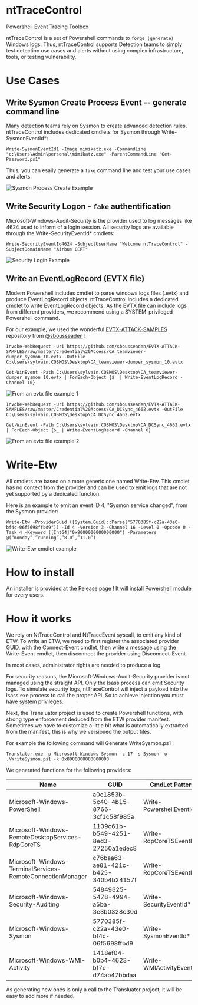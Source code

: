 # ntTraceControl
Powershell Event Tracing Toolbox


ntTraceControl is a set of Powershell commands to `forge (generate)` Windows logs. Thus, ntTraceControl supports Detection teams to simply test detection use cases and alerts without using complex infrastructure, tools, or testing vulnerability.

# Use Cases

## Write Sysmon Create Process Event -- generate command line

Many detection teams rely on Sysmon to create advanced detection rules. ntTraceControl includes dedicated cmdlets for Sysmon through Write-SysmonEventId*:

```
Write-SysmonEventId1 -Image mimikatz.exe -CommandLine "c:\Users\Admin\personal\mimikatz.exe" -ParentCommandLine "Get-Password.ps1"
```

Thus, you can esaily generate a `fake` command line and test your use cases and alerts.

![Sysmon Process Create Example](assets/example1.png)


## Write Security Logon - `fake` authentification

Microsoft-Windows-Audit-Security is the provider used to log messages like 4624 used to inform of a login session. All security logs are available through the Write-SecurityEventId* cmdlets:

```
Write-SecurityEventId4624 -SubjectUserName "Welcome ntTraceControl" -SubjectDomainName "Airbus CERT" 
```

![Security Login Example](assets/example2.png)

## Write an EventLogRecord (EVTX file)

Modern Powershell includes cmdlet to parse windows logs files (.evtx) and produce EventLogRecord objects. ntTraceControl includes a dedicated cmdlet to write EventLogRecord objects. As the EVTX file can include logs from different providers, we recommend using a SYSTEM-privileged Powershell command.

For our example, we used the wonderful [EVTX-ATTACK-SAMPLES](https://github.com/sbousseaden/EVTX-ATTACK-SAMPLES) repository from [@sbousseaden](https://github.com/sbousseaden) !

```
Invoke-WebRequest -Uri https://github.com/sbousseaden/EVTX-ATTACK-SAMPLES/raw/master/Credential%20Access/CA_teamviewer-dumper_sysmon_10.evtx -OutFile C:\Users\sylvain.COSMOS\Desktop\CA_teamviewer-dumper_sysmon_10.evtx

Get-WinEvent -Path C:\Users\sylvain.COSMOS\Desktop\CA_teamviewer-dumper_sysmon_10.evtx | ForEach-Object {$_ | Write-EventLogRecord -Channel 10}
```

![From an evtx file example 1](assets/example3.png)

```
Invoke-WebRequest -Uri https://github.com/sbousseaden/EVTX-ATTACK-SAMPLES/raw/master/Credential%20Access/CA_DCSync_4662.evtx -OutFile C:\Users\sylvain.COSMOS\Desktop\CA_DCSync_4662.evtx

Get-WinEvent -Path C:\Users\sylvain.COSMOS\Desktop\CA_DCSync_4662.evtx | ForEach-Object {$_ | Write-EventLogRecord -Channel 0}
```

![From an evtx file example 2](assets/example4.png)

# Write-Etw

All cmdlets are based on a more generic one named Write-Etw. This cmdlet has no context from the provider and can be used to emit logs that are not yet supported by a dedicated function.

Here is an example to emit an event ID 4, "Sysmon service changed", from the Sysmon provider:

```
Write-Etw -ProviderGuid ([System.Guid]::Parse("5770385f-c22a-43e0-bf4c-06f5698ffbd9")) -Id 4 -Version 3 -Channel 16 -Level 0 -Opcode 0 -Task 4 -Keyword ([Int64]"0x8000000000000000") -Parameters @(“monday”,”running”,”8.0”,”11.0”)
```

![Write-Etw cmdlet example](assets/example5.png)

# How to install

An installer is provided at the [Release](https://github.com/airbus-cert/ntTraceControl/releases/) page ! It will install Powershell module for every users.

# How it works

We rely on NtTraceControl and NtTraceEvent syscall, to emit any kind of ETW.
To write an ETW, we need to first register the associated provider GUID, with the Connect-Event cmdlet, then write a message using the Write-Event cmdlet, then disconnect the provider using Disconnect-Event.

In most cases, administrator rights are needed to produce a log.

For security reasons, the Microsoft-Windows-Audit-Security provider is not managed using the straight API. Only the lsass process can emit Security logs. To simulate security logs, ntTraceControl will inject a payload into the lsass.exe process to call the proper API. So to achieve injection you must have system privileges.

Next, the Transluator project is used to create Powershell functions, with strong type enforcement deduced from the ETW provider manifest. Sometimes we have to customize a little bit what is automatically extracted from the manifest, this is why we versioned the output files.

For example the following command will Generate WriteSysmon.ps1 :

```
Translator.exe -p Microsoft-Windows-Sysmon -c 17 -s Sysmon -o .\WriteSysmon.ps1 -k 0x8000000000000000
```

We generated functions for the following providers:

|Name|GUID|CmdLet Pattern|
|----|----|--------------|
|Microsoft-Windows-PowerShell|a0c1853b-5c40-4b15-8766-3cf1c58f985a|Write-PowershellEventId*|
|Microsoft-Windows-RemoteDesktopServices-RdpCoreTS|1139c61b-b549-4251-8ed3-27250a1edec8|Write-RdpCoreTSEventId*|
|Microsoft-Windows-TerminalServices-RemoteConnectionManager|c76baa63-ae81-421c-b425-340b4b24157f|Write-RdpCoreTSEventId*|
|Microsoft-Windows-Security-Auditing|54849625-5478-4994-a5ba-3e3b0328c30d|Write-SecurityEventId*|
|Microsoft-Windows-Sysmon|5770385f-c22a-43e0-bf4c-06f5698ffbd9|Write-SysmonEventId*|
|Microsoft-Windows-WMI-Activity|1418ef04-b0b4-4623-bf7e-d74ab47bbdaa|Write-WMIActivityEventId*|


As generating new ones is only a call to the Transluator project, it will be easy to add more if needed.

